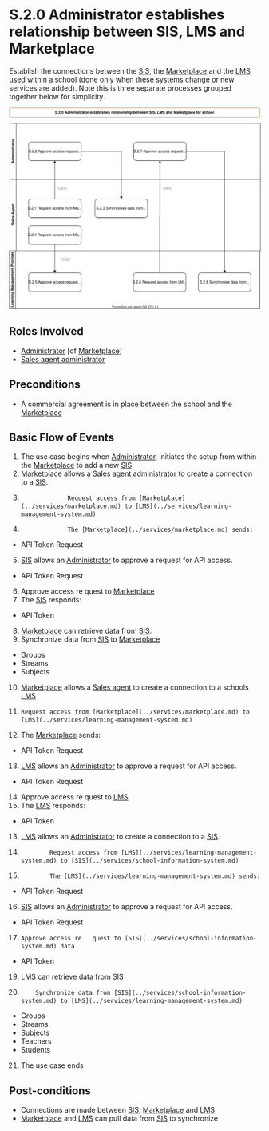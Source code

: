 
# S.2.0 Administrator establishes relationship between SIS, LMS and Marketplace

Establish the connections between the [SIS](../services/school-information-system.md), the [Marketplace](../services/marketplace.md) and the [LMS](../services/learning-management-system.md) used within a school (done only when these systems change or new services are added).  Note this is three separate processes grouped together below for simplicity.

![Process Diagram](../diagrams/process-diagrams-S.2.0.svg)

## Roles Involved

  - [Administrator](../roles/administrator.md) [of [Marketplace](../services/marketplace.md)]
  - [Sales agent administrator](../roles/sales-agent.md)

## Preconditions

  - A commercial agreement is in place between the school and the [Marketplace](../services/marketplace.md) 

## Basic Flow of Events 

1. The use case begins when [Administrator](../roles/administrator.md), initiates the setup from within the [Marketplace](../services/marketplace.md) to add a new [SIS](../services/school-information-system.md) 
2. [Marketplace](../services/marketplace.md) allows a [Sales agent administrator](../roles/sales-agent.md) to create a connection to a [SIS](../services/school-information-system.md).
3. 					Request access from [Marketplace](../services/marketplace.md) to [LMS](../services/learning-management-system.md)
4. 					The [Marketplace](../services/marketplace.md) sends: 
 - API Token Request
5. [SIS](../services/school-information-system.md) allows an [Administrator](../roles/administrator.md) to approve a request for API access.
- API Token Request
6. Approve access re	quest to [Marketplace](../services/marketplace.md)
7. The [SIS](../services/school-information-system.md) responds:
- API Token
8. [Marketplace](../services/marketplace.md) can retrieve data from [SIS](../services/school-information-system.md).
9. Synchronize data from [SIS](../services/school-information-system.md) to [Marketplace](../services/marketplace.md)
- Groups
- Streams
- Subjects
10. [Marketplace](../services/marketplace.md) allows a [Sales agent](../roles/sales-agent.md) to create a connection to a schools [LMS](../services/learning-management-system.md)
11. 	Request access from [Marketplace](../services/marketplace.md) to [LMS](../services/learning-management-system.md) 
12. The [Marketplace](../services/marketplace.md) sends: 
- API Token Request
13. [LMS](../services/learning-management-system.md) allows an [Administrator](../roles/administrator.md) to approve a request for API access.
- API Token Request
14. Approve access re	quest to [LMS](../services/learning-management-system.md) 
15. The [LMS](../services/learning-management-system.md) responds:
- API Token
13. [LMS](../services/learning-management-system.md) allows an [Administrator](../roles/administrator.md) to create a connection to a [SIS](../services/school-information-system.md).
14. 			Request access from [LMS](../services/learning-management-system.md) to [SIS](../services/school-information-system.md)
15. 			The [LMS](../services/learning-management-system.md) sends:
- API Token Request
16. [SIS](../services/school-information-system.md) allows an [Administrator](../roles/administrator.md) to approve a request for API access.
- API Token Request
17. 	Approve access re	quest to [SIS](../services/school-information-system.md) data
- API Token
19. [LMS](../services/learning-management-system.md) can retrieve data from [SIS](../services/school-information-system.md)
20. 		Synchronize data from [SIS](../services/school-information-system.md) to [LMS](../services/learning-management-system.md) 
- Groups
- Streams
- Subjects
- Teachers
- Students
21. The use case ends

## Post-conditions

  - Connections are made between [SIS](../services/school-information-system.md), [Marketplace](../services/marketplace.md) and [LMS](../services/learning-management-system.md)
  - [Marketplace](../services/marketplace.md) and [LMS](../services/learning-management-system.md) can pull data from [SIS](../services/school-information-system.md) to synchronize